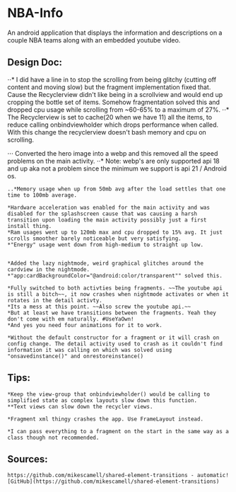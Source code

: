 # NBA-Info
An android application that displays the information and descriptions on a couple NBA teams along with an embedded youtube video.

## Design Doc:
⋅⋅* I did have a line in to stop the scrolling from being glitchy (cutting off content and moving slow) but the fragment implementation fixed that. Cause the Recyclerview didn't like being in a scrollview and would end up cropping the bottle set of items. Somehow fragmentation solved this and dropped cpu usage while scrolling from ~60-65% to a maximum of 27%.
⋅⋅* The Recyclerview is set to cache(20 when we have 11) all the items, to reduce calling onbindviewholder which drops performance when called. With this change the recyclerview doesn't bash memory and cpu on scrolling.

⋅⋅⋅ Converted the hero image into a webp and this removed all the speed problems on the main activity.
⋅⋅* Note: webp's are only supported api 18 and up aka not a problem since the minimum we support is api 21 / Android os.

    ..*Memory usage when up from 50mb avg after the load settles that one time to 100mb average.

    *Hardware acceleration was enabled for the main activity and was disabled for the splashscreen cause that was causing a harsh transition upon loading the main activity possibly just a first install thing.
    *Ram usages went up to 120mb max and cpu dropped to 15% avg. It just scrolls smoother barely noticeable but very satisfying.
    *"Energy" usage went down from high-medium to straight up low.


    *Added the lazy nightmode, weird graphical glitches around the cardview in the nightmode.
    *"app:cardBackgroundColor="@android:color/transparent"" solved this.

    *Fully switched to both activties being fragments. ~~The youtube api is still a bitch~~, it now crashes when nightmode activates or when it rotates in the detail activty.
    *Its a mess at this point. ~~Also screw the youtube api.~~
    *But at least we have transitions between the fragments. Yeah they don't come with em naturally. #UseYaOwn!
    *And yes you need four animations for it to work.

    *Without the default constructor for a fragment or it will crash on config change. The detail activity used to crash as it couldn't find information it was calling on which was solved using "onsavedinstance()" and onrestoreinstance()

## Tips:

    *Keep the view-group that onbindviewholder() would be calling to simplified state as complex layouts slow down this function.
    **Text views can slow down the recycler views.

    *Fragment xml thingy crashes the app. Use FrameLayout instead.

    *I can pass everything to a fragment on the start in the same way as a class though not recommended.

## Sources:
    https://github.com/mikescamell/shared-element-transitions - automatic!
    [GitHub](https://github.com/mikescamell/shared-element-transitions)
